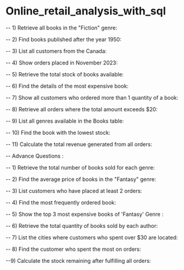 # Online_retail_analysis_with_sql
-- 1) Retrieve all books in the "Fiction" genre:



-- 2) Find books published after the year 1950:


-- 3) List all customers from the Canada:


-- 4) Show orders placed in November 2023:


-- 5) Retrieve the total stock of books available:


-- 6) Find the details of the most expensive book:


-- 7) Show all customers who ordered more than 1 quantity of a book:


-- 8) Retrieve all orders where the total amount exceeds $20:


-- 9) List all genres available in the Books table:


-- 10) Find the book with the lowest stock:


-- 11) Calculate the total revenue generated from all orders:

-- Advance Questions : 

-- 1) Retrieve the total number of books sold for each genre:



-- 2) Find the average price of books in the "Fantasy" genre:



-- 3) List customers who have placed at least 2 orders:


-- 4) Find the most frequently ordered book:


-- 5) Show the top 3 most expensive books of 'Fantasy' Genre :



-- 6) Retrieve the total quantity of books sold by each author:


-- 7) List the cities where customers who spent over $30 are located:


-- 8) Find the customer who spent the most on orders:


--9) Calculate the stock remaining after fulfilling all orders:




